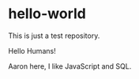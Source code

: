 # hello-world
This is just a test repository.

Hello Humans!

Aaron here, I like JavaScript and SQL.
